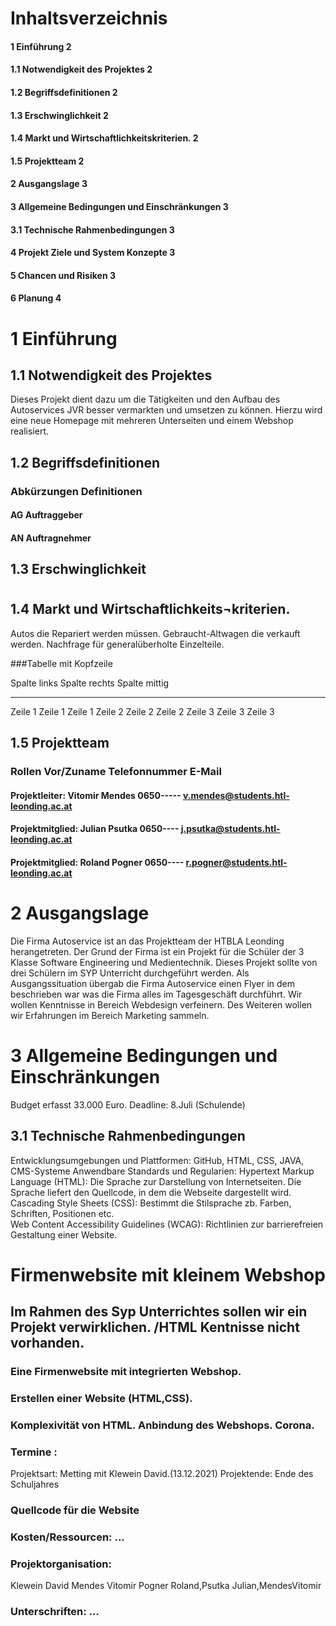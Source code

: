 # Inhaltsverzeichnis
#### 1	Einführung	2
#### 1.1	Notwendigkeit des Projektes	2
#### 1.2	Begriffsdefinitionen	2
#### 1.3	Erschwinglichkeit	2
#### 1.4	Markt und Wirtschaftlichkeitskriterien.	2
#### 1.5	Projektteam	2
#### 2	Ausgangslage	3
#### 3	Allgemeine Bedingungen und Einschränkungen	3
#### 3.1 Technische Rahmenbedingungen	3
#### 4	Projekt Ziele und System Konzepte	3
#### 5 Chancen und Risiken	3
#### 6 Planung	4

# 1	Einführung
## 1.1	Notwendigkeit des Projektes 

Dieses Projekt dient dazu um die Tätigkeiten und den Aufbau des Autoservices JVR besser vermarkten und umsetzen zu können. Hierzu wird eine neue Homepage mit mehreren Unterseiten und einem Webshop realisiert.

## 1.2	Begriffsdefinitionen  

### Abkürzungen	Definitionen
#### AG	Auftraggeber
#### AN	Auftragnehmer

## 1.3	Erschwinglichkeit
#

## 1.4	Markt und Wirtschaftlichkeits¬kriterien.

Autos die Repariert werden müssen.
Gebraucht-Altwagen die verkauft werden.
Nachfrage für generalüberholte Einzelteile.

###Tabelle mit Kopfzeile

Spalte links              Spalte rechts    Spalte mittig
-----------------   ------------------- -------------------
Zeile 1             Zeile 1             Zeile 1
Zeile 2             Zeile 2             Zeile 2
Zeile 3             Zeile 3             Zeile 3




## 1.5	Projektteam
### Rollen 	Vor/Zuname	Telefonnummer	E-Mail
#### Projektleiter:   	Vitomir Mendes	0650-----	v.mendes@students.htl-leonding.ac.at
#### Projektmitglied: 	Julian Psutka	0650----	j.psutka@students.htl-leonding.ac.at
#### Projektmitglied: 	Roland Pogner	0650----	r.pogner@students.htl-leonding.ac.at

# 2	Ausgangslage

Die Firma Autoservice ist an das Projektteam der HTBLA Leonding herangetreten. Der Grund der Firma ist ein Projekt für die Schüler der 3 Klasse Software Engineering und Medientechnik. Dieses Projekt sollte von drei Schülern im SYP Unterricht durchgeführt werden. Als Ausgangssituation übergab die Firma Autoservice einen Flyer in dem beschrieben war was die Firma alles im Tagesgeschäft durchführt. Wir wollen Kenntnisse in Bereich Webdesign verfeinern. Des Weiteren wollen wir Erfahrungen im Bereich Marketing sammeln.   

# 3	Allgemeine Bedingungen und Einschränkungen

Budget erfasst 33.000 Euro.
Deadline: 8.Juli (Schulende)

## 3.1 Technische Rahmenbedingungen 

Entwicklungsumgebungen und Plattformen: GitHub, HTML, CSS, JAVA, CMS-Systeme
Anwendbare Standards und Regularien: 
Hypertext Markup Language (HTML): Die Sprache zur Darstellung von Internetseiten.
Die Sprache liefert den Quellcode, in dem die Webseite dargestellt wird. 
Cascading Style Sheets (CSS): Bestimmt die Stilsprache zb. Farben, Schriften, Positionen etc.  
Web Content Accessibility Guidelines (WCAG): Richtlinien zur barrierefreien Gestaltung einer Website.

























# Firmenwebsite mit kleinem Webshop 
## Im Rahmen des Syp Unterrichtes sollen wir ein Projekt verwirklichen. /HTML Kentnisse nicht vorhanden.
### Eine Firmenwebsite mit integrierten Webshop. 
### Erstellen einer Website (HTML,CSS).
### Komplexivität von HTML. Anbindung des Webshops. Corona.
### Termine :
Projektsart: Metting mit Klewein David.(13.12.2021)
Projektende: Ende des Schuljahres
### Quellcode für die Website

### Kosten/Ressourcen: ...
### Projektorganisation:
Klewein David
Mendes Vitomir
Pogner Roland,Psutka Julian,MendesVitomir
### Unterschriften: ...
